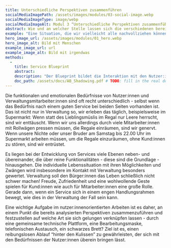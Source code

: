 ```yaml
---
title: Unterschiedliche Perspektiven zusammenführen
socialMediaImagePath: /assets/images/modules/03-social-image.webp
socialMediaImageType: image/webp
socialMediaImageAlt: Modul 3 “Unterschiedliche Perspektiven zusammenführen”
abstract: Wie und an welcher Stelle lassen sich die verschiedenen bereits analysierten Ebenen zusammenführen, um eine ganzheitliche und schlüssige Dienstleistung zu entwickeln? 
example: "Eine Situation, die wir vielleicht alle nachvollziehen können, ist der Besuch von Ärzt:innen oder Einrichtungen des Gesundheitswesens. Aus Gründen des Datenschutzes war oder ist es lange Zeit nicht möglich gewesen, Daten innerhalb des Gesundheitssystems auszutauschen. Für Patient:innen bedeutet das, immer wieder gleiche Fragen zu beantworten, gleiche oder ähnliche Formulare auszufüllen und sich “gefühlt” immer am Beginn einer Behandlung zu befinden. Die “unsichtbaren” Abläufe im Hintergrund sind in diesem Fall schlicht nicht vorhanden, es gibt meist keinen Austausch von Daten. Für das Nutzer:innenerlebnis wäre dies aber in jeder Hinsicht sehr erleichternd."
hero_image_url: /assets/images/modules/01_hero.webp
hero_image_alt: Bild mit Menschen
example_image_url: url
example_image_alt: Bild mit irgendwas
methods:
  - 
    title: Service Blueprint
    abstract:
    description: "Der Blueprint bildet die Interaktion mit den Nutzer:innen und die Schnittstellen zur Organisation gleichzeitig ab. Dadurch kann die Sichtweise der Nutzer:innen mit der eines Dienstleisters kombiniert dargestellt werden. Neben den Handlungen der Nutzer:innen und der Verwaltungsmitarbeiter:innen, sowie der Berührungspunkte mit einem Service, die wir bereits in der Customer Journey und dem Shadowing ermittelt haben, werden alle “unsichtbaren” Aktivitäten im Hintergrund ergänzt. Dies sind einerseits alle Aktionen, die eine Organisation im Hintergrund durchführt - die Ablage von Informationen - welche für die Nutzer:innen nicht sichtbar sind wie auch unterstützende Prozesse für den Dienstleistungsprozess, zum Beispiel eine Terminerinnerung."
    doc_path: /assets/docs/AB_Shadowing.pdf # TODO: fill in the real doc
---
```


Die funktionalen und emotionalen Bedürfnisse von Nutzer:innen und Verwaltungsmitarbeiter:innen sind oft recht unterschiedlich - selbst wenn das Bedürfnis nach einem guten Service bei beiden Seiten vorhanden ist. Das ist nicht nur in Verwaltung so, wir erleben das täglich, beispielsweise im Supermarkt: Wenn statt des Lieblingsmüslis im Regal nur Leere herrscht, sind wir enttäuscht. Wenn wir uns allerdings durch viele Mitarbeiter:innen mit Rollwägen pressen müssen, die Regale einräumen, sind wir genervt. Wenn unsere Nichte oder unser Bruder am Samstag bis 22.00 Uhr im Supermarkt arbeiten müssen, um die Regale einzuräumen, ohne Kund:innen zu stören, sind wir entrüstet. 

Es liegen bei der Entwicklung von Services viele Ebenen neben- und übereinander, die über reine Funktionalitäten - diese sind die Grundlage - hinausgehen. Die individuelle Lebenssituation mit ihren Möglichkeiten und Zwängen wird insbesondere im Kontakt mit Verwaltung besonders gewertet. Verwaltung soll den Bürger:innen das Leben schließlich nicht schwer machen! Freude, Zufriedenheit und eine wohlwollende Geste spielen für Kund:innen wie auch für Mitarbeiter:innen eine große Rolle. Gerade dann, wenn ein Service sich in einem engen Handlungsrahmen bewegt, wie dies in der Verwaltung der Fall sein kann.

Eine wichtige Aufgabe im nutzer:innenorientierten Arbeiten ist es daher, an einem Punkt die bereits analysierten Perspektiven zusammenzuführen und festzustellen auf welche Art sie sich gelungen verknüpfen lassen - durch eine gemeinsame technische Plattform, eine Bearbeitungsmaske, telefonischen Austausch, ein schwarzes Brett? Ziel ist es, einen reibungslosen Ablauf “hinter den Kulissen” zu gewährleisten, der sich mit den Bedürfnissen der Nutzer:innen überein bringen lässt.

